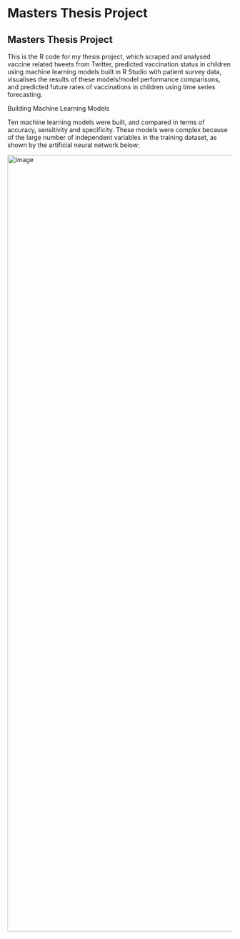 # **Masters Thesis Project**
## **Masters Thesis Project**

This is the R code for my thesis project, which scraped and analysed vaccine related tweets from Twitter, predicted vaccination status in children using machine learning models built in R Studio with patient survey data, visualises the results of these models/model performance comparisons, and predicted future rates of vaccinations in children using time series forecasting.

Building Machine Learning Models

Ten machine learning models were built, and compared in terms of accuracy, sensitivity and specificity. These models were complex because of the large number of independent variables in the training dataset, as shown by the artificial neural network below:

<img width="1740" alt="image" src="https://user-images.githubusercontent.com/45274520/125877371-7fb8e45a-1c04-4571-bf06-6bc8d98b47fd.png">
